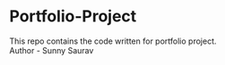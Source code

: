 # Portfolio-Project
This repo contains the code written for portfolio project.
<br>
Author - Sunny Saurav
